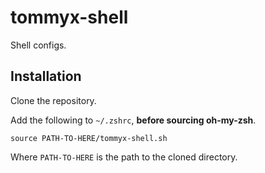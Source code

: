 # tommyx-shell

Shell configs.

## Installation

Clone the repository.

Add the following to `~/.zshrc`, **before sourcing oh-my-zsh**.
```
source PATH-TO-HERE/tommyx-shell.sh
```
Where `PATH-TO-HERE` is the path to the cloned directory.

